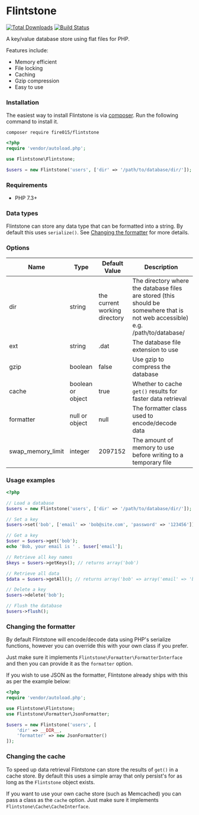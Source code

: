 Flintstone
==========

[![Total Downloads](https://img.shields.io/packagist/dm/fire015/flintstone.svg)](https://packagist.org/packages/fire015/flintstone)
[![Build Status](https://travis-ci.com/fire015/flintstone.svg?branch=master)](https://travis-ci.com/github/fire015/flintstone)

A key/value database store using flat files for PHP.

Features include:

* Memory efficient
* File locking
* Caching
* Gzip compression
* Easy to use

### Installation

The easiest way to install Flintstone is via [composer](http://getcomposer.org/). Run the following command to install it.

```
composer require fire015/flintstone
```

```php
<?php
require 'vendor/autoload.php';

use Flintstone\Flintstone;

$users = new Flintstone('users', ['dir' => '/path/to/database/dir/']);
```

### Requirements

- PHP 7.3+

### Data types

Flintstone can store any data type that can be formatted into a string. By default this uses `serialize()`. See [Changing the formatter](#changing-the-formatter) for more details.

### Options

|Name				|Type		|Default Value	|Description														|
|---				|---		|---				|---														|
|dir				|string				|the current working directory			|The directory where the database files are stored (this should be somewhere that is not web accessible) e.g. /path/to/database/			|
|ext				|string				|.dat		|The database file extension to use							|
|gzip				|boolean			|false		|Use gzip to compress the database							|
|cache				|boolean or object	|true		|Whether to cache `get()` results for faster data retrieval								|
|formatter			|null or object		|null		|The formatter class used to encode/decode data				|
|swap_memory_limit	|integer			|2097152	|The amount of memory to use before writing to a temporary file	|


### Usage examples

```php
<?php

// Load a database
$users = new Flintstone('users', ['dir' => '/path/to/database/dir/']);

// Set a key
$users->set('bob', ['email' => 'bob@site.com', 'password' => '123456']);

// Get a key
$user = $users->get('bob');
echo 'Bob, your email is ' . $user['email'];

// Retrieve all key names
$keys = $users->getKeys(); // returns array('bob')

// Retrieve all data
$data = $users->getAll(); // returns array('bob' => array('email' => 'bob@site.com', 'password' => '123456'));

// Delete a key
$users->delete('bob');

// Flush the database
$users->flush();
```

### Changing the formatter
By default Flintstone will encode/decode data using PHP's serialize functions, however you can override this with your own class if you prefer.

Just make sure it implements `Flintstone\Formatter\FormatterInterface` and then you can provide it as the `formatter` option.

If you wish to use JSON as the formatter, Flintstone already ships with this as per the example below:

```php
<?php
require 'vendor/autoload.php';

use Flintstone\Flintstone;
use Flintstone\Formatter\JsonFormatter;

$users = new Flintstone('users', [
    'dir' => __DIR__,
    'formatter' => new JsonFormatter()
]);
```

### Changing the cache
To speed up data retrieval Flintstone can store the results of `get()` in a cache store. By default this uses a simple array that only persist's for as long as the `Flintstone` object exists.

If you want to use your own cache store (such as Memcached) you can pass a class as the `cache` option. Just make sure it implements `Flintstone\Cache\CacheInterface`.
